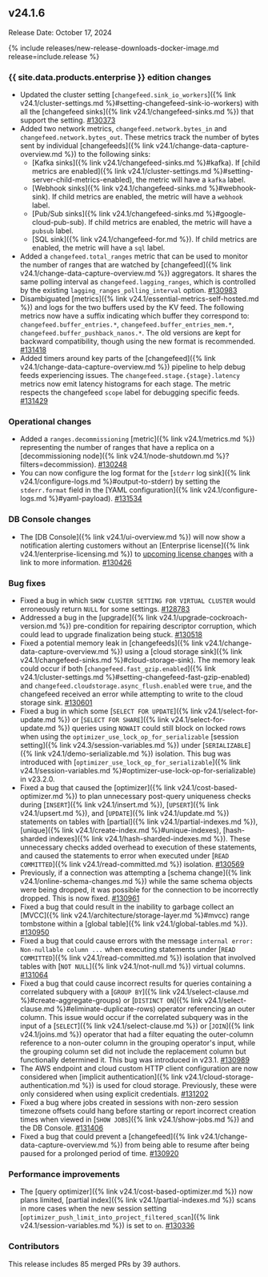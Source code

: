 ## v24.1.6

Release Date: October 17, 2024

{% include releases/new-release-downloads-docker-image.md release=include.release %}

<h3 id="v24-1-6-{{-site.data.products.enterprise-}}-edition-changes">{{ site.data.products.enterprise }} edition changes</h3>

- Updated the cluster setting [`changefeed.sink_io_workers`]({% link v24.1/cluster-settings.md %}#setting-changefeed-sink-io-workers) with all the [changefeed sinks]({% link v24.1/changefeed-sinks.md %}) that support the setting. [#130373][#130373]
- Added two network metrics, `changefeed.network.bytes_in` and `changefeed.network.bytes_out`. These metrics track the number of bytes sent by individual [changefeeds]({% link v24.1/change-data-capture-overview.md %}) to the following sinks: 
	- [Kafka sinks]({% link v24.1/changefeed-sinks.md %}#kafka). If [child metrics are enabled]({% link v24.1/cluster-settings.md %}#setting-server-child-metrics-enabled), the metric will have a `kafka` label. 
	- [Webhook sinks]({% link v24.1/changefeed-sinks.md %}#webhook-sink). If child metrics are enabled, the metric will have a `webhook` label. 
	- [Pub/Sub sinks]({% link v24.1/changefeed-sinks.md %}#google-cloud-pub-sub). If child metrics are enabled, the metric will have a `pubsub` label. 
	- [SQL sink]({% link v24.1/changefeed-for.md %}). If child metrics are enabled, the metric will have a `sql` label.
- Added a `changefeed.total_ranges` metric that can be used to monitor the number of ranges that are watched by [changefeed]({% link v24.1/change-data-capture-overview.md %}) aggregators. It shares the same polling interval as `changefeed.lagging_ranges`, which is controlled by the existing `lagging_ranges_polling_interval` option. [#130983][#130983]
- Disambiguated [metrics]({% link v24.1/essential-metrics-self-hosted.md %}) and logs for the two buffers used by the KV feed. The following metrics now have a suffix indicating which buffer they correspond to: `changefeed.buffer_entries.*`, `changefeed.buffer_entries_mem.*`, `changefeed.buffer_pushback_nanos.*`. The old versions are kept for backward compatibility, though using the new format is recommended. [#131418][#131418]
- Added timers around key parts of the [changefeed]({% link v24.1/change-data-capture-overview.md %}) pipeline to help debug feeds experiencing issues. The `changefeed.stage.{stage}.latency` metrics now emit latency histograms for each stage. The metric respects the changefeed `scope` label for debugging specific feeds. [#131429][#131429]

<h3 id="v24-1-6-operational-changes">Operational changes</h3>

- Added a `ranges.decommissioning` [metric]({% link v24.1/metrics.md %}) representing the number of ranges that have a replica on a [decommissioning node]({% link v24.1/node-shutdown.md %}?filters=decommission). [#130248][#130248]
- You can now configure the log format for the [`stderr` log sink]({% link v24.1/configure-logs.md %}#output-to-stderr) by setting the `stderr.format` field in the [YAML configuration]({% link v24.1/configure-logs.md %}#yaml-payload). [#131534][#131534]

<h3 id="v24-1-6-db-console-changes">DB Console changes</h3>

- The [DB Console]({% link v24.1/ui-overview.md %}) will now show a notification alerting customers without an [Enterprise license]({% link v24.1/enterprise-licensing.md %}) to [upcoming license changes](https://www.cockroachlabs.com/enterprise-license-update/) with a link to more information. [#130426][#130426]

<h3 id="v24-1-6-bug-fixes">Bug fixes</h3>

- Fixed a bug in which `SHOW CLUSTER SETTING FOR VIRTUAL CLUSTER` would erroneously return `NULL` for some settings. [#128783][#128783]
- Addressed a bug in the [upgrade]({% link v24.1/upgrade-cockroach-version.md %}) pre-condition for repairing descriptor corruption, which could lead to upgrade finalization being stuck. [#130518][#130518]
- Fixed a potential memory leak in [changefeeds]({% link v24.1/change-data-capture-overview.md %}) using a [cloud storage sink]({% link v24.1/changefeed-sinks.md %}#cloud-storage-sink). The memory leak could occur if both [`changefeed.fast_gzip.enabled`]({% link v24.1/cluster-settings.md %}#setting-changefeed-fast-gzip-enabled) and `changefeed.cloudstorage.async_flush.enabled` were `true`, and the changefeed received an error while attempting to write to the cloud storage sink. [#130601][#130601]
- Fixed a bug in which some [`SELECT FOR UPDATE`]({% link v24.1/select-for-update.md %}) or [`SELECT FOR SHARE`]({% link v24.1/select-for-update.md %}) queries using `NOWAIT` could still block on locked rows when using the `optimizer_use_lock_op_for_serializable` [session setting]({% link v24.3/session-variables.md %}) under [`SERIALIZABLE`]({% link v24.1/demo-serializable.md %}) isolation. This bug was introduced with [`optimizer_use_lock_op_for_serializable`]({% link v24.1/session-variables.md %}#optimizer-use-lock-op-for-serializable) in v23.2.0.
- Fixed a bug that caused the [optimizer]({% link v24.1/cost-based-optimizer.md %}) to plan unnecessary post-query uniqueness checks during [`INSERT`]({% link v24.1/insert.md %}), [`UPSERT`]({% link v24.1/upsert.md %}), and [`UPDATE`]({% link v24.1/update.md %}) statements on tables with [partial]({% link v24.1/partial-indexes.md %}), [unique]({% link v24.1/create-index.md %}#unique-indexes), [hash-sharded indexes]({% link v24.1/hash-sharded-indexes.md %}). These unnecessary checks added overhead to execution of these statements, and caused the statements to error when executed under [`READ COMMITTED`]({% link v24.1/read-committed.md %}) isolation. [#130569][#130569]
- Previously, if a connection was attempting a [schema change]({% link v24.1/online-schema-changes.md %}) while the same schema objects were being dropped, it was possible for the connection to be incorrectly dropped. This is now fixed. [#130961][#130961]
- Fixed a bug that could result in the inability to garbage collect an [MVCC]({% link v24.1/architecture/storage-layer.md %}#mvcc) range tombstone within a [global table]({% link v24.1/global-tables.md %}). [#130950][#130950]
- Fixed a bug that could cause errors with the message `internal error: Non-nullable column ...` when executing statements under [`READ COMMITTED`]({% link v24.1/read-committed.md %}) isolation that involved tables with [`NOT NULL`]({% link v24.1/not-null.md %}) virtual columns. [#131064][#131064]
- Fixed a bug that could cause incorrect results for queries containing a correlated subquery with a [`GROUP BY`]({% link v24.1/select-clause.md %}#create-aggregate-groups) or [`DISTINCT ON`]({% link v24.1/select-clause.md %}#eliminate-duplicate-rows) operator referencing an outer column. This issue would occur if the correlated subquery was in the input of a [`SELECT`]({% link v24.1/select-clause.md %}) or [`JOIN`]({% link v24.1/joins.md %}) operator that had a filter equating the outer-column reference to a non-outer column in the grouping operator's input, while the grouping column set did not include the replacement column but functionally determined it. This bug was introduced in v23.1. [#130989][#130989]
- The AWS endpoint and cloud custom HTTP client configuration are now considered when [implicit authentication]({% link v24.1/cloud-storage-authentication.md %}) is used for cloud storage. Previously, these were only considered when using explicit credentials. [#131202][#131202]
- Fixed a bug where jobs created in sessions with non-zero session timezone offsets could hang before starting or report incorrect creation times when viewed in [`SHOW JOBS`]({% link v24.1/show-jobs.md %}) and the DB Console. [#131406][#131406]
- Fixed a bug that could prevent a [changefeed]({% link v24.1/change-data-capture-overview.md %}) from being able to resume after being paused for a prolonged period of time. [#130920][#130920]

<h3 id="v24-1-6-performance-improvements">Performance improvements</h3>

- The [query optimizer]({% link v24.1/cost-based-optimizer.md %}) now plans limited, [partial index]({% link v24.1/partial-indexes.md %}) scans in more cases when the new session setting [`optimizer_push_limit_into_project_filtered_scan`]({% link v24.1/session-variables.md %}) is set to `on`. [#130336][#130336]

<div class="release-note-contributors" markdown="1">

<h3 id="v24-1-6-contributors">Contributors</h3>

This release includes 85 merged PRs by 39 authors.

</div>

[#128783]: https://github.com/cockroachdb/cockroach/pull/128783
[#130248]: https://github.com/cockroachdb/cockroach/pull/130248
[#130336]: https://github.com/cockroachdb/cockroach/pull/130336
[#130373]: https://github.com/cockroachdb/cockroach/pull/130373
[#130426]: https://github.com/cockroachdb/cockroach/pull/130426
[#130429]: https://github.com/cockroachdb/cockroach/pull/130429
[#130518]: https://github.com/cockroachdb/cockroach/pull/130518
[#130569]: https://github.com/cockroachdb/cockroach/pull/130569
[#130583]: https://github.com/cockroachdb/cockroach/pull/130583
[#130601]: https://github.com/cockroachdb/cockroach/pull/130601
[#130672]: https://github.com/cockroachdb/cockroach/pull/130672
[#130677]: https://github.com/cockroachdb/cockroach/pull/130677
[#130920]: https://github.com/cockroachdb/cockroach/pull/130920
[#130950]: https://github.com/cockroachdb/cockroach/pull/130950
[#130961]: https://github.com/cockroachdb/cockroach/pull/130961
[#130983]: https://github.com/cockroachdb/cockroach/pull/130983
[#130989]: https://github.com/cockroachdb/cockroach/pull/130989
[#131064]: https://github.com/cockroachdb/cockroach/pull/131064
[#131202]: https://github.com/cockroachdb/cockroach/pull/131202
[#131240]: https://github.com/cockroachdb/cockroach/pull/131240
[#131312]: https://github.com/cockroachdb/cockroach/pull/131312
[#131390]: https://github.com/cockroachdb/cockroach/pull/131390
[#131406]: https://github.com/cockroachdb/cockroach/pull/131406
[#131418]: https://github.com/cockroachdb/cockroach/pull/131418
[#131429]: https://github.com/cockroachdb/cockroach/pull/131429
[#131534]: https://github.com/cockroachdb/cockroach/pull/131534
[#131596]: https://github.com/cockroachdb/cockroach/pull/131596
[040f8b2cf]: https://github.com/cockroachdb/cockroach/commit/040f8b2cf
[2fa598d59]: https://github.com/cockroachdb/cockroach/commit/2fa598d59
[4174b9eee]: https://github.com/cockroachdb/cockroach/commit/4174b9eee
[5dfdef095]: https://github.com/cockroachdb/cockroach/commit/5dfdef095
[87c44cc41]: https://github.com/cockroachdb/cockroach/commit/87c44cc41
[969700d5f]: https://github.com/cockroachdb/cockroach/commit/969700d5f
